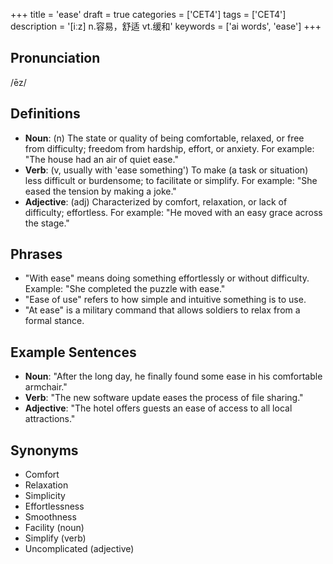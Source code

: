 +++
title = 'ease'
draft = true
categories = ['CET4']
tags = ['CET4']
description = '[iːz] n.容易，舒适 vt.缓和'
keywords = ['ai words', 'ease']
+++

## Pronunciation
/ēz/

## Definitions
- **Noun**: (n) The state or quality of being comfortable, relaxed, or free from difficulty; freedom from hardship, effort, or anxiety. For example: "The house had an air of quiet ease."
- **Verb**: (v, usually with 'ease something') To make (a task or situation) less difficult or burdensome; to facilitate or simplify. For example: "She eased the tension by making a joke."
- **Adjective**: (adj) Characterized by comfort, relaxation, or lack of difficulty; effortless. For example: "He moved with an easy grace across the stage."

## Phrases
- "With ease" means doing something effortlessly or without difficulty. Example: "She completed the puzzle with ease."
- "Ease of use" refers to how simple and intuitive something is to use. 
- "At ease" is a military command that allows soldiers to relax from a formal stance.

## Example Sentences
- **Noun**: "After the long day, he finally found some ease in his comfortable armchair."
- **Verb**: "The new software update eases the process of file sharing."
- **Adjective**: "The hotel offers guests an ease of access to all local attractions."

## Synonyms
- Comfort
- Relaxation
- Simplicity
- Effortlessness
- Smoothness
- Facility (noun)
- Simplify (verb)
- Uncomplicated (adjective)
